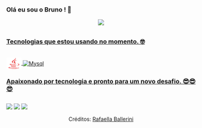 ### Olá eu sou o Bruno ! 👋 

<div align="center">
  <a href="https://github.com/BrunoRamanery">
  <img height="180em" src="https://github-readme-stats.vercel.app/api?username=BrunoRamanery&show_icons=true&theme=onedark&include_all_commits=true&count_private=true"/>
  
</div>
  
  ##
  
 ### Tecnologias que estou usando no momento. 🤓
  
<div style="display: inline_block"><br>
  
  <img align="center" alt="Java" height="30" width="40" src="https://raw.githubusercontent.com/devicons/devicon/master/icons/java/java-plain.svg">
  <img align="center" alt="Mysql" height="30" width="40" src="https://cdn.jsdelivr.net/gh/devicons/devicon/icons/mysql/mysql-original-wordmark.svg">
           
</div>
  
 ### Apaixonado por tecnologia e pronto para um novo desafio.  😎😎😎
  
  <div>
   
   ##
    
  <a href="https://instagram.com/bruno_programadorti" target="_blank"><img src="https://img.shields.io/badge/-Instagram-%23E4405F?style=for-the-badge&logo=instagram&logoColor=white" target="_blank"></a>
  <a href = "mailto:ramanery00@gmail.com"><img src="https://img.shields.io/badge/-Gmail-%23333?style=for-the-badge&logo=gmail&logoColor=white" target="_blank"></a>
  <a href="https://www.linkedin.com/in/bruno-eduardo-ramanery-73b219209/" target="_blank"><img src="https://img.shields.io/badge/-LinkedIn-%230077B5?style=for-the-badge&logo=linkedin&logoColor=white" target="_blank"></a> 
  </div>
  
  <div align="center">
  <p>Créditos:  <a href="https://github.com/rafaballerini">Rafaella Ballerini</a></p>
</div>
